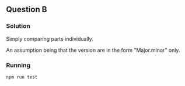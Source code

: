 ## Question B

### Solution

Simply comparing parts individually.

An assumption being that the version are in the form "Major.minor" only.

### Running

`npm run test`